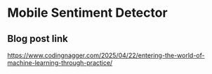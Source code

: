 # Mobile Sentiment Detector

## Blog post link

https://www.codingnagger.com/2025/04/22/entering-the-world-of-machine-learning-through-practice/
